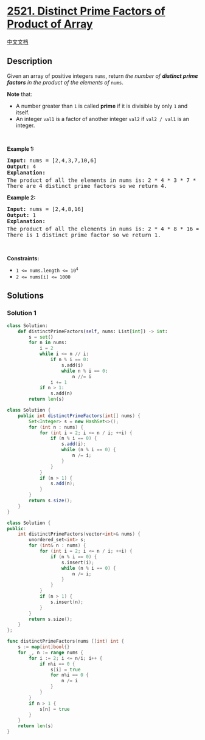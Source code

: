 # [2521. Distinct Prime Factors of Product of Array](https://leetcode.com/problems/distinct-prime-factors-of-product-of-array)

[中文文档](./solution/2500-2599/2521.Distinct%20Prime%20Factors%20of%20Product%20of%20Array/README.md)

<!-- tags:Array,Hash Table,Math,Number Theory -->

## Description

<p>Given an array of positive integers <code>nums</code>, return <em>the number of <strong>distinct prime factors</strong> in the product of the elements of</em> <code>nums</code>.</p>

<p><strong>Note</strong> that:</p>

<ul>
	<li>A number greater than <code>1</code> is called <strong>prime</strong> if it is divisible by only <code>1</code> and itself.</li>
	<li>An integer <code>val1</code> is a factor of another integer <code>val2</code> if <code>val2 / val1</code> is an integer.</li>
</ul>

<p>&nbsp;</p>
<p><strong class="example">Example 1:</strong></p>

<pre>
<strong>Input:</strong> nums = [2,4,3,7,10,6]
<strong>Output:</strong> 4
<strong>Explanation:</strong>
The product of all the elements in nums is: 2 * 4 * 3 * 7 * 10 * 6 = 10080 = 2<sup>5</sup> * 3<sup>2</sup> * 5 * 7.
There are 4 distinct prime factors so we return 4.
</pre>

<p><strong class="example">Example 2:</strong></p>

<pre>
<strong>Input:</strong> nums = [2,4,8,16]
<strong>Output:</strong> 1
<strong>Explanation:</strong>
The product of all the elements in nums is: 2 * 4 * 8 * 16 = 1024 = 2<sup>10</sup>.
There is 1 distinct prime factor so we return 1.
</pre>

<p>&nbsp;</p>
<p><strong>Constraints:</strong></p>

<ul>
	<li><code>1 &lt;= nums.length &lt;= 10<sup>4</sup></code></li>
	<li><code>2 &lt;= nums[i] &lt;= 1000</code></li>
</ul>

## Solutions

### Solution 1

<!-- tabs:start -->

```python
class Solution:
    def distinctPrimeFactors(self, nums: List[int]) -> int:
        s = set()
        for n in nums:
            i = 2
            while i <= n // i:
                if n % i == 0:
                    s.add(i)
                    while n % i == 0:
                        n //= i
                i += 1
            if n > 1:
                s.add(n)
        return len(s)
```

```java
class Solution {
    public int distinctPrimeFactors(int[] nums) {
        Set<Integer> s = new HashSet<>();
        for (int n : nums) {
            for (int i = 2; i <= n / i; ++i) {
                if (n % i == 0) {
                    s.add(i);
                    while (n % i == 0) {
                        n /= i;
                    }
                }
            }
            if (n > 1) {
                s.add(n);
            }
        }
        return s.size();
    }
}
```

```cpp
class Solution {
public:
    int distinctPrimeFactors(vector<int>& nums) {
        unordered_set<int> s;
        for (int& n : nums) {
            for (int i = 2; i <= n / i; ++i) {
                if (n % i == 0) {
                    s.insert(i);
                    while (n % i == 0) {
                        n /= i;
                    }
                }
            }
            if (n > 1) {
                s.insert(n);
            }
        }
        return s.size();
    }
};
```

```go
func distinctPrimeFactors(nums []int) int {
	s := map[int]bool{}
	for _, n := range nums {
		for i := 2; i <= n/i; i++ {
			if n%i == 0 {
				s[i] = true
				for n%i == 0 {
					n /= i
				}
			}
		}
		if n > 1 {
			s[n] = true
		}
	}
	return len(s)
}
```

<!-- tabs:end -->

<!-- end -->

